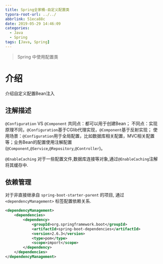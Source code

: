 ```yaml
---
title: Spring全家桶-自定义配置类
typora-root-url: ../../
abbrlink: 51eca88c
date: 2019-05-29 14:46:09
categories:
  - Java
  - Spring
tags: [Java, Spring]
---
```


> Spring 中使用配置类



# 介绍

介绍自定义配置Bean注入

## 注解描述

`@Configuration` VS `@Component`
共同点：都可以用于创建Bean；
不同点：实现原理不同，`@Configuration`基于CGlib代理实现，`@Component`基于反射实现；
使用场景：`@Configuration`用于全局配置，比如数据库相关配置，MVC相关配置等；业务Bean的配置使用注解配置(`@Component`,`@Service`,`@Repository`,`@Controller`)。

`@EnableCaching`
对于一些配置文件,数据库连接等对象,通过`@EnableCaching`注解将其缓存中.



## 依赖管理

对于非直接继承自 `spring-boot-starter-parent` 的项目, 通过 `<dependencyManagement>`  标签配置依赖关系.

```xml
<dependencyManagement>
    <dependencies>
        <dependency>
            <groupId>org.springframework.boot</groupId>
            <artifactId>spring-boot-dependencies</artifactId>
            <version>2.6.3</version>
            <type>pom</type>
            <scope>import</scope>
        </dependency>
    </dependencies>
</dependencyManagement>
```

